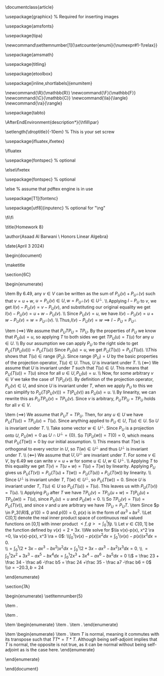
\documentclass{article}

\usepackage{graphicx} % Required for inserting images

\usepackage{amsfonts}

\usepackage{tipa}

\newcommand\setItemnumber[1]{\setcounter{enumi}{\numexpr#1-1\relax}}

\usepackage{amsmath}

\usepackage{titling}

\usepackage{etoolbox}

\usepackage[inline,shortlabels]{enumitem}

  
\newcommand{\R}{\mathbb{R}}
\newcommand{\F}{\mathbb{F}}
\newcommand{\C}{\mathbb{C}}
\newcommand{\la}{\langle}
\newcommand{\ra}{\rangle}

\usepackage{tabto}

\AfterEndEnvironment{description*}{\hfill\par}

  

\setlength{\droptitle}{-10em}   % This is your set screw

\usepackage{ifluatex,ifxetex}

\ifluatex

  \usepackage{fontspec} % optional

\else\ifxetex

  \usepackage{fontspec} % optional

\else % assume that pdftex engine is in use

  \usepackage[T1]{fontenc}

  \usepackage[utf8]{inputenc} % optional for "\ng"

\fi\fi
 
\title{Homework 8}

\author{Asaad Al Barwani
\\  Honors Linear Algebra}

\date{April 3 2024}

  

\begin{document}

  

\maketitle

  

\section{6C}

\begin{enumerate}

\item By 6.49, any $v \in V$ can be written as the sum of $P_U(v)+P_{U^\perp}(v)$ such that $v = u + w$, $u = P_U(v) \in U, w = P_{U^\perp}(v) \in U^\perp$.
\\\\ Applying $I - P_U$ to $v$, we get $I(v)-P_U(v)= v - P_U(v)$, and substituting our original equality we get $I(v)-P_U(v) =u+w -P_U(v)$. 
\\\\ Since $P_U(v) = u$, we have $I(v)-P_U(v) =u+w -P_U(v) = w = P_{U^\perp}(v)$. 
\\\\ Thus,$I(v)-P_U(v) = w \implies I - P_U = P_{U^\perp}$

\item ($\implies$) We assume that $P_UTP_U = TP_U$. By the properties of $P_U$ we know that $P_U(u) = u$, so applying $T$ to both sides we get $TP_U(u) = T(u)$ for any $u \in U$. 
\\\\ By our assumption we can apply $P_U$ to the right side to get $P_U(T(P_U(u))) = P_U(T(u))$ Since $P_U(u)=u$, we get $P_U(T(u)) = P_U(T(u))$. 
\\\\This shows that $T(u) \in \text{range }(P_U)$. Since $\text{range }(P_U) =U$ by the basic properties of the projection operator, $T(u) \in U$. Thus, $U$ is invariant under $T$. 
\\\\ ($\impliedby$) We assume that $U$ is invariant under $T$ such that $T(u) \in U$. This means that $P_U(T(u))= T(u)$ since for all $u \in U, P_U(u) =u$. 
\\\\ Now, for some arbitrary $v \in V$ we take the case of $T(P_U(v))$. By definition of the projection operator, $P_U(v) \in U$, and since $U$ is invariant under $T$, when we apply $P_U$ to this we can simplify to $P_U(T(P_U(v))) = T(P_U(v))$ as $P_U(u) = u$. 
\\\\ By linearity, we can rewrite this as $P_UTP_U(v) = TP_U(v)$. Since $v$ is arbitrary, $P_UTP_U = TP_U$ holds for all $v \in V$.  

\item ($\implies$) We assume that $P_U T = TP_U$. Then, for any $u \in U$ we have $P_U(T(u)) = TP_U(u) = T(u)$. Since anything applied to $P_U \in U$, $T(u) \in U$. So $U$ is invariant under $T$. 
\\\\ Take some vector $w \in U^\perp$. Since $P_U$ is a projection onto $U$, $P_U(w) = 0$ as $U \cap U^\perp = \{0\}$. So $T(P_U(w)) = T(0) = 0$, which means that $P_U(T(w))= 0$ by our initial assumption. 
\\\\ This means that $T(w)$ is orthogonal  to every vector in $U$, so $T(w) \in U^\perp$ and thus $U^\perp$ is invariant under $T$. 
\\\\ ($\impliedby$) We assume that $U, U^\perp$ are invariant under $T$. For some $v \in V$, by 6.49 we can write $v = u +w$ for some $u \in U, w \in U^\perp$. 
\\\\ Applying $T$ to this equality we get $T(v) = T(u + w) = T(u)+T(w)$ by linearity. Applying $P_U$ gives us $P_U(T(v)) = P_U(T(u)+T(w)) = P_U(T(u))+P_U(T(w))$ by linearity. 
\\\\ Since $U^\perp$ is invariant under $T$, $T(w) \in U^\perp$, so $P_U(T(w)) = 0$. Since  $U$ is invariant under $T$, $T(u) \in U$ so $P_U(T(u)) = T(u)$. This leaves us with $P_U(T(v)) = T(u)$.
\\\\ Applying $P_U$ after $T$ we have $TP_U(v) = TP_U(u+w) = T(P_U(u)+TP_U(w)) = T(u)$, since $P_U(u) = u$ and $P_U(w) = 0$. 
\\\\ So $TP_U(v) = T(u) = P_U(T(v))$, and since $v$ and $u$ are arbitrary we have $TP_U = P_UT$.
\item Since $p \in P_3(\R)$, $p'(0)=0$ and $p(0)=0$, $p(x)$ is in the form of $ax^3+bx^2$.
\\\\Let C[0,1] denote the real inner product space of continuous real valued functions on [0,1] with inner product $<f,g> = \int_0^1 fg$. 
\\\\ Let $v \in C[0,1]$ be the function defined by $v(x) = 2+3x$. 
\\\\We solve for $\la v(x)-p(x), x^2 \ra =0, \la v(x)-p(x), x^3 \ra = 0$: 
\\\\$\int_0^1(v(x)-p(x))x^2 dx =  \int_0^1(v(x)-p(x))x^3 dx = 0$.  
\\\\$=\int_0^1(2+3x-ax^3-bx^2)x^2 dx =  \int_0^1(2+3x-ax^3-bx^2)x^3 dx = 0$. 
\\\\ $= \int_0^1 2x^2+3x^3-ax^5-bx^4 dx = \int_0^1 2x^3+3x^4-ax^6-bx^5 dx = 0$ 
\\\\$ = \frac 23 + \frac 34 - \frac a6 -\frac b5 = \frac 24 +\frac 35 - \frac a7 -\frac b6 = 0$
\\\\$a = -20.3, b= 24$


\end{enumerate}

\section{7A}

\begin{enumerate}
\setItemnumber{5}

\item .

\item .

\item \begin{enumerate}
\item .
\item .
\end{enumerate}

\item \begin{enumerate}
\item .
\item $T$ is normal, meaning it commutes with its transpose such that $TT* = T*T$. Although being self-adjoint implies that $T$ is normal, the opposite is not true, as it can be normal without being self-adjoint as is the case here.
\end{enumerate}

\end{enumerate}

\end{document}